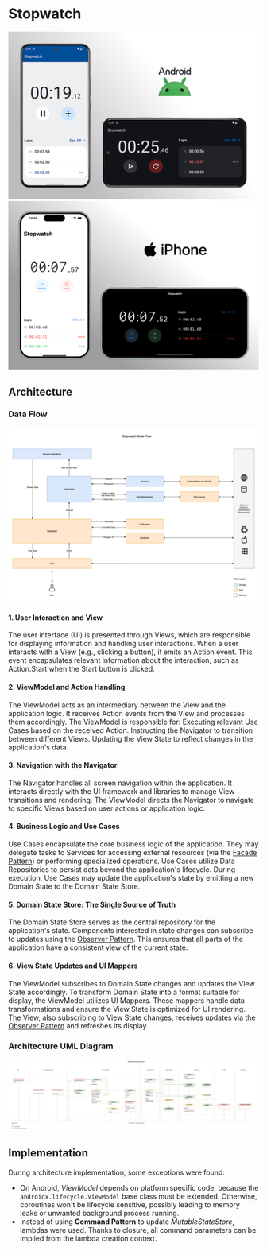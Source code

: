 # Stopwatch

<img src="./docs/assets/images/android-mockups.png" title="Android app" style="max-height: 600px">
<img src="./docs/assets/images/ios-mockups.png" title="iOS app" style="max-height: 600px">

## Architecture

### Data Flow

<img src="./docs/assets/images/data-flow-diagram.png" title="Data Flow" style="max-height: 700px">

#### 1. User Interaction and View
The user interface (UI) is presented through Views, which are responsible for displaying information and handling user interactions. When a user interacts with a View (e.g., clicking a button), it emits an Action event. This event encapsulates relevant information about the interaction, such as Action.Start when the Start button is clicked.

#### 2. ViewModel and Action Handling
The ViewModel acts as an intermediary between the View and the application logic. It receives Action events from the View and processes them accordingly. The ViewModel is responsible for:
Executing relevant Use Cases based on the received Action.
Instructing the Navigator to transition between different Views.
Updating the View State to reflect changes in the application's data.

#### 3. Navigation with the Navigator
The Navigator handles all screen navigation within the application. It interacts directly with the UI framework and libraries to manage View transitions and rendering. The ViewModel directs the Navigator to navigate to specific Views based on user actions or application logic.

#### 4. Business Logic and Use Cases
Use Cases encapsulate the core business logic of the application. They may delegate tasks to Services for accessing external resources (via the [Facade Pattern](https://refactoring.guru/design-patterns/facade)) or performing specialized operations. Use Cases utilize Data Repositories to persist data beyond the application's lifecycle. During execution, Use Cases may update the application's state by emitting a new Domain State to the Domain State Store.

#### 5. Domain State Store: The Single Source of Truth
The Domain State Store serves as the central repository for the application's state. Components interested in state changes can subscribe to updates using the [Observer Pattern](https://refactoring.guru/design-patterns/observer). This ensures that all parts of the application have a consistent view of the current state.

#### 6. View State Updates and UI Mappers
The ViewModel subscribes to Domain State changes and updates the View State accordingly. To transform Domain State into a format suitable for display, the ViewModel utilizes UI Mappers. These mappers handle data transformations and ensure the View State is optimized for UI rendering. The View, also subscribing to View State changes, receives updates via the [Observer Pattern](https://refactoring.guru/design-patterns/observer) and refreshes its display.

### Architecture UML Diagram

![Architecture Diagram](./docs/assets/images/architecture-diagram.png)


## Implementation

During architecture implementation, some exceptions were found:

- On Android, *ViewModel* depends on platform specific code, because the
  `androidx.lifecycle.ViewModel` base class must be extended. Otherwise, coroutines won't be
  lifecycle sensitive, possibly leading to memory leaks or unwanted background process running.
- Instead of using **Command Pattern** to update *MutableStateStore*, lambdas were used.
  Thanks to closure, all command parameters can be implied from the lambda creation context.
